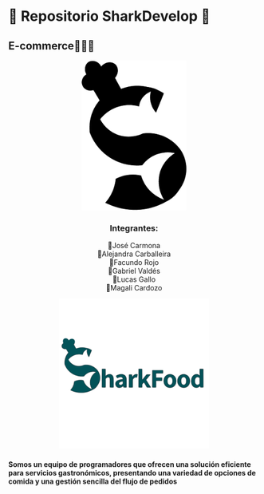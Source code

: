 <h1 align="left">🦈 Repositorio SharkDevelop 🦈</h1>



<h2 align="left">E-commerce🧑🏻‍💻</h2>


<div align="center">
  <img height="300" src="https://github.com/CodeSystem2022/SharkProyect4Cuatrimestre/blob/6313366a22f9ae5726f36f739f6bcc4f0cdb8645/Imagenes/Shark.png"  />
</div>


<h3 align="center">Integrantes:</h3>



<p align="center">🦈José Carmona <br>🦈Alejandra Carballeira<br>🦈Facundo Rojo<br>🦈Gabriel Valdés <br>🦈Lucas Gallo<br>🦈Magali Cardozo</p>


<div align="center">
  <img height="300" src="https://github.com/CodeSystem2022/SharkProyect4Cuatrimestre/blob/6313366a22f9ae5726f36f739f6bcc4f0cdb8645/src/assets/Shark.png"  />
</div>

<h4>Somos un equipo de programadores que ofrecen una solución eficiente para servicios gastronómicos, presentando una variedad de opciones de comida y una gestión sencilla del flujo de pedidos<h4>




